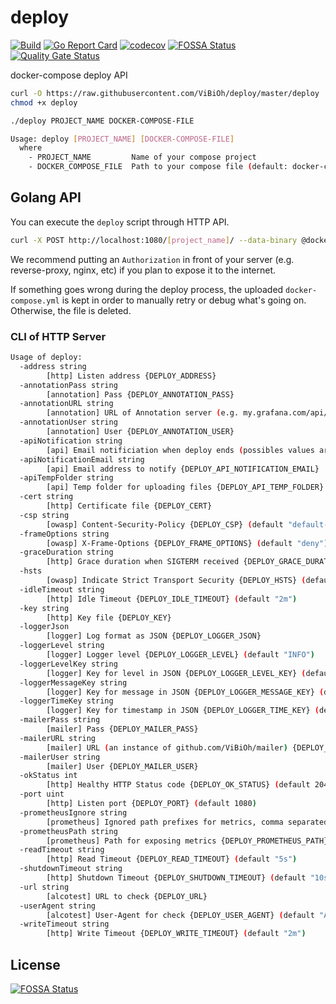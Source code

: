 # deploy

[![Build](https://github.com/ViBiOh/deploy/workflows/Build/badge.svg)](https://github.com/ViBiOh/deploy/actions)
[![Go Report Card](https://goreportcard.com/badge/github.com/ViBiOh/deploy)](https://goreportcard.com/report/github.com/ViBiOh/deploy)
[![codecov](https://codecov.io/gh/ViBiOh/deploy/branch/master/graph/badge.svg)](https://codecov.io/gh/ViBiOh/deploy)
[![FOSSA Status](https://app.fossa.io/api/projects/git%2Bgithub.com%2FViBiOh%2Fdeploy.svg?type=shield)](https://app.fossa.io/projects/git%2Bgithub.com%2FViBiOh%2Fdeploy?ref=badge_shield)
[![Quality Gate Status](https://sonarcloud.io/api/project_badges/measure?project=ViBiOh_deploy&metric=alert_status)](https://sonarcloud.io/dashboard?id=ViBiOh_deploy)

docker-compose deploy API

```bash
curl -O https://raw.githubusercontent.com/ViBiOh/deploy/master/deploy
chmod +x deploy

./deploy PROJECT_NAME DOCKER-COMPOSE-FILE
```

```bash
Usage: deploy [PROJECT_NAME] [DOCKER-COMPOSE-FILE]
  where
    - PROJECT_NAME         Name of your compose project
    - DOCKER_COMPOSE_FILE  Path to your compose file (default: docker-compose.yml in current dir)
```

## Golang API

You can execute the `deploy` script through HTTP API.

```bash
curl -X POST http://localhost:1080/[project_name]/ --data-binary @docker-compose.yml
```

We recommend putting an `Authorization` in front of your server (e.g. reverse-proxy, nginx, etc) if you plan to expose it to the internet.

If something goes wrong during the deploy process, the uploaded `docker-compose.yml` is kept in order to manually retry or debug what's going on. Otherwise, the file is deleted.

### CLI of HTTP Server

```bash
Usage of deploy:
  -address string
        [http] Listen address {DEPLOY_ADDRESS}
  -annotationPass string
        [annotation] Pass {DEPLOY_ANNOTATION_PASS}
  -annotationURL string
        [annotation] URL of Annotation server (e.g. my.grafana.com/api/annotations) {DEPLOY_ANNOTATION_URL}
  -annotationUser string
        [annotation] User {DEPLOY_ANNOTATION_USER}
  -apiNotification string
        [api] Email notificiation when deploy ends (possibles values ares 'never', 'onError', 'all') {DEPLOY_API_NOTIFICATION} (default "onError")
  -apiNotificationEmail string
        [api] Email address to notify {DEPLOY_API_NOTIFICATION_EMAIL}
  -apiTempFolder string
        [api] Temp folder for uploading files {DEPLOY_API_TEMP_FOLDER} (default "/tmp")
  -cert string
        [http] Certificate file {DEPLOY_CERT}
  -csp string
        [owasp] Content-Security-Policy {DEPLOY_CSP} (default "default-src 'self'; base-uri 'self'")
  -frameOptions string
        [owasp] X-Frame-Options {DEPLOY_FRAME_OPTIONS} (default "deny")
  -graceDuration string
        [http] Grace duration when SIGTERM received {DEPLOY_GRACE_DURATION} (default "30s")
  -hsts
        [owasp] Indicate Strict Transport Security {DEPLOY_HSTS} (default true)
  -idleTimeout string
        [http] Idle Timeout {DEPLOY_IDLE_TIMEOUT} (default "2m")
  -key string
        [http] Key file {DEPLOY_KEY}
  -loggerJson
        [logger] Log format as JSON {DEPLOY_LOGGER_JSON}
  -loggerLevel string
        [logger] Logger level {DEPLOY_LOGGER_LEVEL} (default "INFO")
  -loggerLevelKey string
        [logger] Key for level in JSON {DEPLOY_LOGGER_LEVEL_KEY} (default "level")
  -loggerMessageKey string
        [logger] Key for message in JSON {DEPLOY_LOGGER_MESSAGE_KEY} (default "message")
  -loggerTimeKey string
        [logger] Key for timestamp in JSON {DEPLOY_LOGGER_TIME_KEY} (default "time")
  -mailerPass string
        [mailer] Pass {DEPLOY_MAILER_PASS}
  -mailerURL string
        [mailer] URL (an instance of github.com/ViBiOh/mailer) {DEPLOY_MAILER_URL}
  -mailerUser string
        [mailer] User {DEPLOY_MAILER_USER}
  -okStatus int
        [http] Healthy HTTP Status code {DEPLOY_OK_STATUS} (default 204)
  -port uint
        [http] Listen port {DEPLOY_PORT} (default 1080)
  -prometheusIgnore string
        [prometheus] Ignored path prefixes for metrics, comma separated {DEPLOY_PROMETHEUS_IGNORE}
  -prometheusPath string
        [prometheus] Path for exposing metrics {DEPLOY_PROMETHEUS_PATH} (default "/metrics")
  -readTimeout string
        [http] Read Timeout {DEPLOY_READ_TIMEOUT} (default "5s")
  -shutdownTimeout string
        [http] Shutdown Timeout {DEPLOY_SHUTDOWN_TIMEOUT} (default "10s")
  -url string
        [alcotest] URL to check {DEPLOY_URL}
  -userAgent string
        [alcotest] User-Agent for check {DEPLOY_USER_AGENT} (default "Alcotest")
  -writeTimeout string
        [http] Write Timeout {DEPLOY_WRITE_TIMEOUT} (default "2m")
```

## License

[![FOSSA Status](https://app.fossa.io/api/projects/git%2Bgithub.com%2FViBiOh%2Fdeploy.svg?type=large)](https://app.fossa.io/projects/git%2Bgithub.com%2FViBiOh%2Fdeploy?ref=badge_large)

